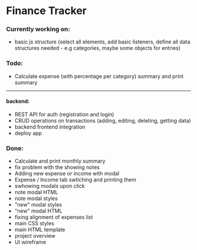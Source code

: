 # Finance Tracker


### Currently working on:
- basic js structure (select all elements, add basic listeners, define all data structures needed - e.g categories, maybe some objects for entries)



### Todo: 
- Calculate expense (with percentage per category) summary and print summary

---
#### backend:
- REST API for auth (registration and login)
- CRUD operations on transactions (adding, editing, deleting, getting data)
- backend frontend integration
- deploy app


### Done:
- Calculate and print monthly summary
- fix problem with the showing notes
- Adding new expense or income with modal
- Expense / Income tab swtiching and printing them
- swhowing modals upon click
- note modal HTML
- note modal styles
- "new" modal styles
- "new" modal HTML
- fixing alignment of expenses list
- main CSS styles
- main HTML template
- project overview
- UI wireframe


